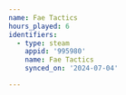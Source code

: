 ```yaml
---
name: Fae Tactics
hours_played: 6
identifiers:
  - type: steam
    appid: '995980'
    name: Fae Tactics
    synced_on: '2024-07-04'

---
```

